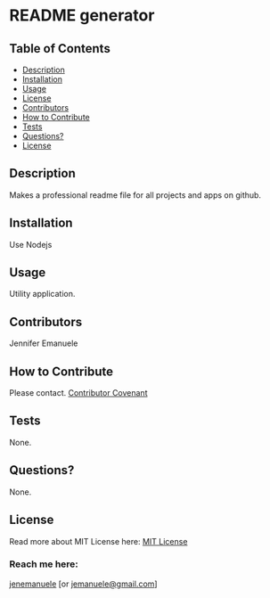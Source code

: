 # README generator
  ## Table of Contents
  * [Description](#description)
  * [Installation](#installation)
  * [Usage](#useage)
  * [License](#license)
  * [Contributors](#contributors)
  * [How to Contribute](#how-to-contribute)
  * [Tests](#tests)
  * [Questions?](#questions)
  * [License](#license)
  ## Description
  Makes a professional readme file for all projects and apps on github.
  ## Installation
  Use Nodejs
  ## Usage
  Utility application.
  ## Contributors
  Jennifer Emanuele
  ## How to Contribute
  Please contact. 
  [
    Contributor Covenant](https://www.contributor-covenant.org/)
  ## Tests
  None.
  ## Questions?
  None.
  ## License
  Read more about MIT License here:
  [MIT License](https://opensource.org/licenses/MIT)
  ### Reach me here:
  [jenemanuele](https://github.com/jenemanuele) 
  [or jemanuele@gmail.com]